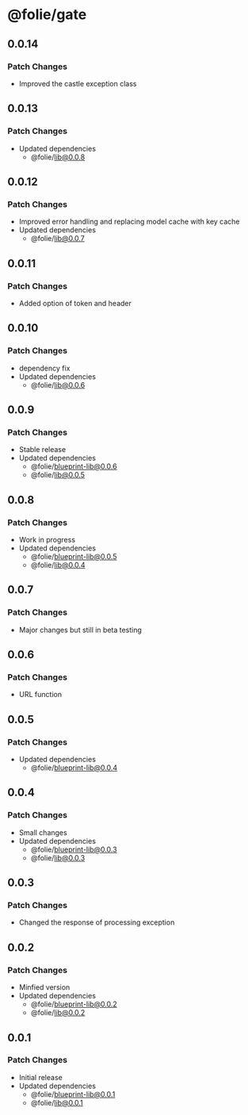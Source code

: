 # @folie/gate

## 0.0.14

### Patch Changes

- Improved the castle exception class

## 0.0.13

### Patch Changes

- Updated dependencies
  - @folie/lib@0.0.8

## 0.0.12

### Patch Changes

- Improved error handling and replacing model cache with key cache
- Updated dependencies
  - @folie/lib@0.0.7

## 0.0.11

### Patch Changes

- Added option of token and header

## 0.0.10

### Patch Changes

- dependency fix
- Updated dependencies
  - @folie/lib@0.0.6

## 0.0.9

### Patch Changes

- Stable release
- Updated dependencies
  - @folie/blueprint-lib@0.0.6
  - @folie/lib@0.0.5

## 0.0.8

### Patch Changes

- Work in progress
- Updated dependencies
  - @folie/blueprint-lib@0.0.5
  - @folie/lib@0.0.4

## 0.0.7

### Patch Changes

- Major changes but still in beta testing

## 0.0.6

### Patch Changes

- URL function

## 0.0.5

### Patch Changes

- Updated dependencies
  - @folie/blueprint-lib@0.0.4

## 0.0.4

### Patch Changes

- Small changes
- Updated dependencies
  - @folie/blueprint-lib@0.0.3
  - @folie/lib@0.0.3

## 0.0.3

### Patch Changes

- Changed the response of processing exception

## 0.0.2

### Patch Changes

- Minfied version
- Updated dependencies
  - @folie/blueprint-lib@0.0.2
  - @folie/lib@0.0.2

## 0.0.1

### Patch Changes

- Initial release
- Updated dependencies
  - @folie/blueprint-lib@0.0.1
  - @folie/lib@0.0.1
